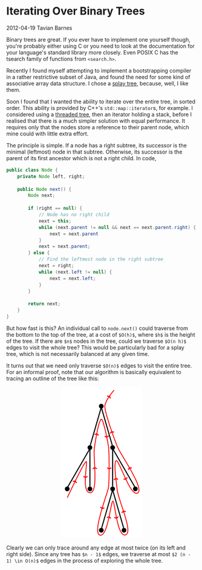 # Iterating Over Binary Trees

<div class="infobar">
    <i class="fa fa-clock-o" aria-hidden="true"></i> 2012-04-19
    <i class="fa fa-user" aria-hidden="true"></i> Tavian Barnes
</div>


Binary trees are great.
If you ever have to implement one yourself though, you're probably either using C or you need to look at the documentation for your language's standard library more closely.
Even POSIX C has the tsearch family of functions from `<search.h>`.

Recently I found myself attempting to implement a bootstrapping compiler in a rather restrictive subset of Java, and found the need for some kind of associative array data structure.
I chose a [splay tree], because, well, I like them.

[splay tree]: https://en.wikipedia.org/wiki/Splay_tree

Soon I found that I wanted the ability to iterate over the entire tree, in sorted order.
This ability is provided by C++'s `std::map::iterator`s, for example.
I considered using a [threaded tree], then an iterator holding a stack, before I realised that there is a much simpler solution with equal performance.
It requires only that the nodes store a reference to their parent node, which mine could with little extra effort.

[threaded tree]: http://en.wikipedia.org/wiki/Threaded_binary_tree

The principle is simple.
If a node has a right subtree, its successor is the minimal (leftmost) node in that subtree.
Otherwise, its successor is the parent of its first ancestor which is not a right child.
In code,

```java
public class Node {
    private Node left, right;

    public Node next() {
        Node next;

        if (right == null) {
            // Node has no right child
            next = this;
            while (next.parent != null && next == next.parent.right) {
                next = next.parent
            }
            next = next.parent;
        } else {
            // Find the leftmost node in the right subtree
            next = right;
            while (next.left != null) {
                next = next.left;
            }
        }

        return next;
    }
}
```

But how fast is this?
An individual call to `node.next()` could traverse from the bottom to the top of the tree, at a cost of `$O(h)$`, where `$h$` is the height of the tree.
If there are `$n$` nodes in the tree, could we traverse `$O(n h)$` edges to visit the whole tree?
This would be particularly bad for a splay tree, which is not necessarily balanced at any given time.

It turns out that we need only traverse `$O(n)$` edges to visit the entire tree.
For an informal proof, note that our algorithm is basically equivalent to tracing an outline of the tree like this:

<p style="text-align: center;">
    <img src="traversal.png">
</p>

Clearly we can only trace around any edge at most twice (on its left and right side).
Since any tree has `$n - 1$` edges, we traverse at most `$2 (n - 1) \in O(n)$` edges in the process of exploring the whole tree.
